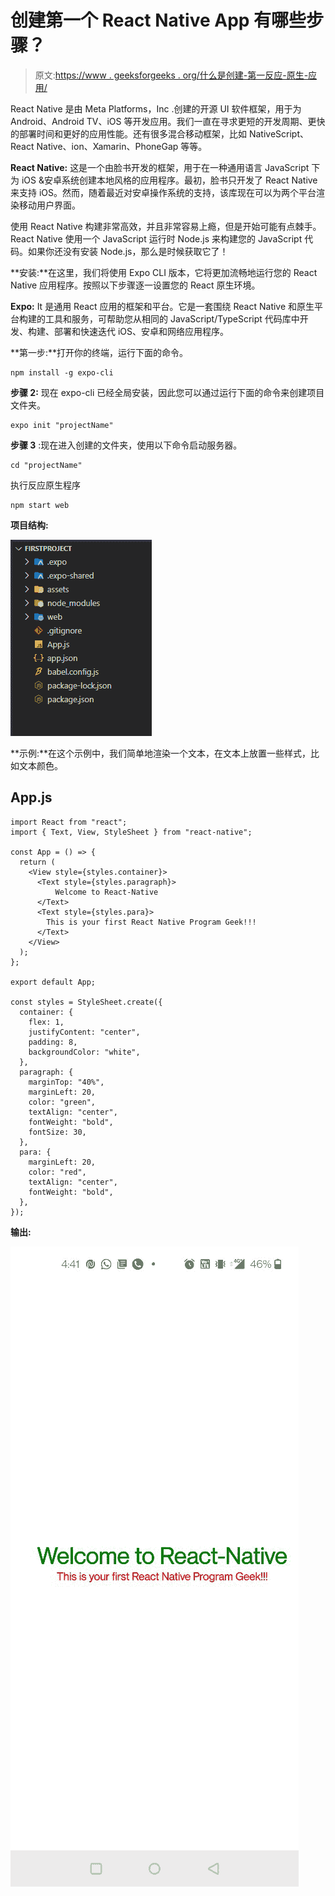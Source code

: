 # 创建第一个 React Native App 有哪些步骤？

> 原文:[https://www . geeksforgeeks . org/什么是创建-第一反应-原生-应用/](https://www.geeksforgeeks.org/what-are-the-steps-to-create-first-react-native-app/)

React Native 是由 Meta Platforms，Inc .创建的开源 UI 软件框架，用于为 Android、Android TV、iOS 等开发应用。我们一直在寻求更短的开发周期、更快的部署时间和更好的应用性能。还有很多混合移动框架，比如 NativeScript、React Native、ion、Xamarin、PhoneGap 等等。

**React Native:** 这是一个由脸书开发的框架，用于在一种通用语言 JavaScript 下为 iOS &安卓系统创建本地风格的应用程序。最初，脸书只开发了 React Native 来支持 iOS。然而，随着最近对安卓操作系统的支持，该库现在可以为两个平台渲染移动用户界面。

使用 React Native 构建非常高效，并且非常容易上瘾，但是开始可能有点棘手。React Native 使用一个 JavaScript 运行时 Node.js 来构建您的 JavaScript 代码。如果你还没有安装 Node.js，那么是时候获取它了！

**安装:**在这里，我们将使用 Expo CLI 版本，它将更加流畅地运行您的 React Native 应用程序。按照以下步骤逐一设置您的 React 原生环境。

**Expo:** It 是通用 React 应用的框架和平台。它是一套围绕 React Native 和原生平台构建的工具和服务，可帮助您从相同的 JavaScript/TypeScript 代码库中开发、构建、部署和快速迭代 iOS、安卓和网络应用程序。

**第一步:**打开你的终端，运行下面的命令。

```
npm install -g expo-cli
```

**步骤 2:** 现在 expo-cli 已经全局安装，因此您可以通过运行下面的命令来创建项目文件夹。

```
expo init "projectName"
```

**步骤 3** :现在进入创建的文件夹，使用以下命令启动服务器。

```
cd "projectName"
```

执行反应原生程序

```
npm start web
```

**项目结构:**

![Folder Structure](img/ed57068f8c70f7acadc27da203511c91.png)

**示例:**在这个示例中，我们简单地渲染一个文本，在文本上放置一些样式，比如文本颜色。

## App.js

```
import React from "react";
import { Text, View, StyleSheet } from "react-native";

const App = () => {
  return (
    <View style={styles.container}>
      <Text style={styles.paragraph}>
          Welcome to React-Native
      </Text>
      <Text style={styles.para}>
        This is your first React Native Program Geek!!!
      </Text>
    </View>
  );
};

export default App;

const styles = StyleSheet.create({
  container: {
    flex: 1,
    justifyContent: "center",
    padding: 8,
    backgroundColor: "white",
  },
  paragraph: {
    marginTop: "40%",
    marginLeft: 20,
    color: "green",
    textAlign: "center",
    fontWeight: "bold",
    fontSize: 30,
  },
  para: {
    marginLeft: 20,
    color: "red",
    textAlign: "center",
    fontWeight: "bold",
  },
});
```

**输出:**

![Folder Structure](img/adbf47bf5fa3d30de35d52fa97e01cd2.png)